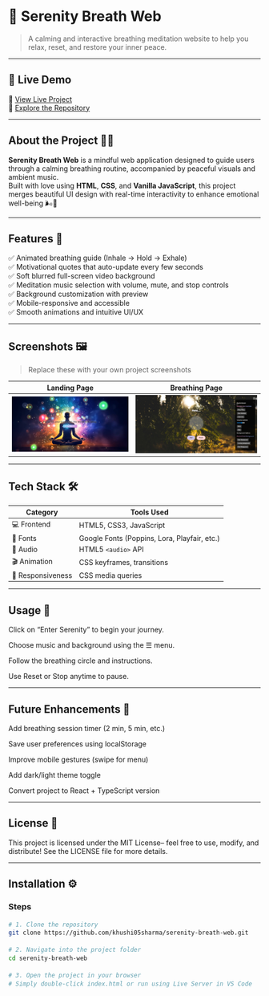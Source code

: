# 🌿 Serenity Breath Web

> A calming and interactive breathing meditation website to help you relax, reset, and restore your inner peace.

---

## 🌸 Live Demo

🔗 [View Live Project](https://your-live-link.com)  
📁 [Explore the Repository](https://github.com/khushi05sharma/serenity-breath-web.git)

---

## About the Project 🧘‍♀️

**Serenity Breath Web** is a mindful web application designed to guide users through a calming breathing routine, accompanied by peaceful visuals and ambient music.  
Built with love using **HTML**, **CSS**, and **Vanilla JavaScript**, this project merges beautiful UI design with real-time interactivity to enhance emotional well-being 🌬️💖

---

## Features 🌟

✅ Animated breathing guide (Inhale → Hold → Exhale)  
✅ Motivational quotes that auto-update every few seconds  
✅ Soft blurred full-screen video background  
✅ Meditation music selection with volume, mute, and stop controls  
✅ Background customization with preview  
✅ Mobile-responsive and accessible  
✅ Smooth animations and intuitive UI/UX

---

## Screenshots 🖼️

> Replace these with your own project screenshots

| Landing Page | Breathing Page |
|--------------|----------------|
| ![Landing](./screenshots/homepage.png) | ![Main](./screenshots/secondpage.png) | 

---

## Tech Stack 🛠️

| Category | Tools Used |
|---------|------------|
| 💻 Frontend | HTML5, CSS3, JavaScript |
| 🎨 Fonts | Google Fonts (Poppins, Lora, Playfair, etc.) |
| 🎵 Audio | HTML5 `<audio>` API |
| 🎬 Animation | CSS keyframes, transitions |
| 📱 Responsiveness | CSS media queries |

---

## Usage 🚀

Click on “Enter Serenity” to begin your journey.

Choose music and background using the ☰ menu.

Follow the breathing circle and instructions.

Use Reset or Stop anytime to pause.

---

## Future Enhancements 🌱

 Add breathing session timer (2 min, 5 min, etc.)

 Save user preferences using localStorage

 Improve mobile gestures (swipe for menu)

 Add dark/light theme toggle

 Convert project to React + TypeScript version


---

## License 📜

This project is licensed under the MIT License– feel free to use, modify, and distribute!
See the LICENSE file for more details.

---

## Installation ⚙️

### Steps

```bash
# 1. Clone the repository
git clone https://github.com/khushi05sharma/serenity-breath-web.git

# 2. Navigate into the project folder
cd serenity-breath-web

# 3. Open the project in your browser
# Simply double-click index.html or run using Live Server in VS Code


